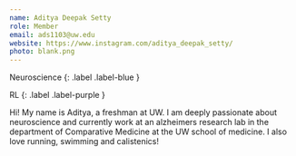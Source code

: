 ```yaml
---
name: Aditya Deepak Setty
role: Member
email: ads1103@uw.edu
website: https://www.instagram.com/aditya_deepak_setty/
photo: blank.png
---
```


Neuroscience
{: .label .label-blue }

RL
{: .label .label-purple }

Hi! My name is Aditya, a freshman at UW. I am deeply passionate about neuroscience and currently work at an alzheimers research lab in the department of Comparative Medicine at the UW school of medicine. I also love running, swimming and calistenics!
